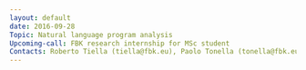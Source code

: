 ```yaml
---
layout: default
date: 2016-09-28
Topic: Natural language program analysis
Upcoming-call: FBK research internship for MSc student
Contacts: Roberto Tiella (tiella@fbk.eu), Paolo Tonella (tonella@fbk.eu)
---
```

